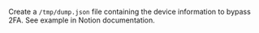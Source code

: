 Create a `/tmp/dump.json` file containing the device information to bypass 2FA.
See example in Notion documentation.